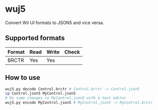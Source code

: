 # wuj5

Convert Wii UI formats to JSON5 and vice versa.

## Supported formats

| Format | Read | Write | Check |
| :----- | :--- | :---- | :---- |
| BRCTR  | Yes  | Yes   |       |

## How to use

```bash
wuj5.py decode Control.brctr # Control.brctr -> Control.json5
cp Control.json5 MyControl.json5
# Do some changes to MyControl.json5 with a text editor
wuj5.py encode MyControl.json5 # MyControl.json5 -> MyControl.brctr
```
